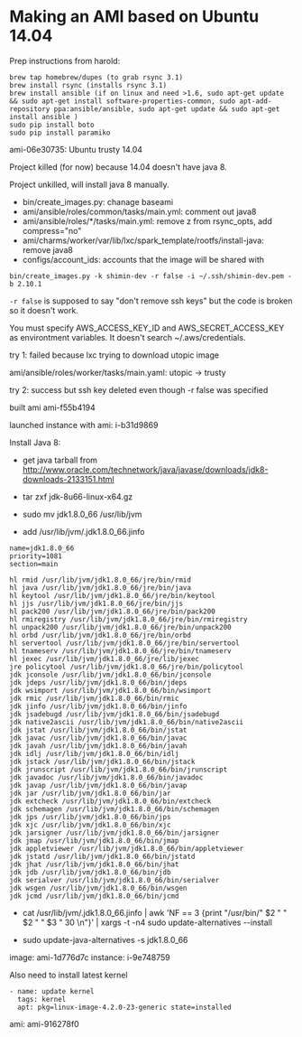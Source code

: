 Making an AMI based on Ubuntu 14.04
==========

Prep instructions from harold:
```
brew tap homebrew/dupes (to grab rsync 3.1)
brew install rsync (installs rsync 3.1)
brew install ansible (if on linux and need >1.6, sudo apt-get update && sudo apt-get install software-properties-common, sudo apt-add-repository ppa:ansible/ansible, sudo apt-get update && sudo apt-get install ansible )
sudo pip install boto
sudo pip install paramiko
```

ami-06e30735: Ubuntu trusty 14.04

Project killed (for now) because 14.04 doesn't have java 8.

Project unkilled, will install java 8 manually.


- bin/create_images.py: chanage baseami
- ami/ansible/roles/common/tasks/main.yml: comment out java8
- ami/ansible/roles/*/tasks/main.yml: remove z from rsync_opts, add compress=\"no\"
- ami/charms/worker/var/lib/lxc/spark_template/rootfs/install-java: remove java8
- configs/account_ids: accounts that the image will be shared with


```
bin/create_images.py -k shimin-dev -r false -i ~/.ssh/shimin-dev.pem -b 2.10.1
```
`-r false` is supposed to say "don't remove ssh keys" but the code is broken so it doesn't work.

You must specify AWS_ACCESS_KEY_ID and AWS_SECRET_ACCESS_KEY as environtment variables. It doesn't search ~/.aws/credentials.

try 1: failed because lxc trying to download utopic image

ami/ansible/roles/worker/tasks/main.yaml: utopic -> trusty

try 2: success but ssh key deleted even though -r false was specified

built ami ami-f55b4194

launched instance with ami: i-b31d9869

Install Java 8:

- get java tarball from http://www.oracle.com/technetwork/java/javase/downloads/jdk8-downloads-2133151.html

- tar zxf jdk-8u66-linux-x64.gz

- sudo mv jdk1.8.0_66 /usr/lib/jvm
- add /usr/lib/jvm/.jdk1.8.0_66.jinfo
```
name=jdk1.8.0_66
priority=1081
section=main

hl rmid /usr/lib/jvm/jdk1.8.0_66/jre/bin/rmid
hl java /usr/lib/jvm/jdk1.8.0_66/jre/bin/java
hl keytool /usr/lib/jvm/jdk1.8.0_66/jre/bin/keytool
hl jjs /usr/lib/jvm/jdk1.8.0_66/jre/bin/jjs
hl pack200 /usr/lib/jvm/jdk1.8.0_66/jre/bin/pack200
hl rmiregistry /usr/lib/jvm/jdk1.8.0_66/jre/bin/rmiregistry
hl unpack200 /usr/lib/jvm/jdk1.8.0_66/jre/bin/unpack200
hl orbd /usr/lib/jvm/jdk1.8.0_66/jre/bin/orbd
hl servertool /usr/lib/jvm/jdk1.8.0_66/jre/bin/servertool
hl tnameserv /usr/lib/jvm/jdk1.8.0_66/jre/bin/tnameserv
hl jexec /usr/lib/jvm/jdk1.8.0_66/jre/lib/jexec
jre policytool /usr/lib/jvm/jdk1.8.0_66/jre/bin/policytool
jdk jconsole /usr/lib/jvm/jdk1.8.0_66/bin/jconsole
jdk jdeps /usr/lib/jvm/jdk1.8.0_66/bin/jdeps
jdk wsimport /usr/lib/jvm/jdk1.8.0_66/bin/wsimport
jdk rmic /usr/lib/jvm/jdk1.8.0_66/bin/rmic
jdk jinfo /usr/lib/jvm/jdk1.8.0_66/bin/jinfo
jdk jsadebugd /usr/lib/jvm/jdk1.8.0_66/bin/jsadebugd
jdk native2ascii /usr/lib/jvm/jdk1.8.0_66/bin/native2ascii
jdk jstat /usr/lib/jvm/jdk1.8.0_66/bin/jstat
jdk javac /usr/lib/jvm/jdk1.8.0_66/bin/javac
jdk javah /usr/lib/jvm/jdk1.8.0_66/bin/javah
jdk idlj /usr/lib/jvm/jdk1.8.0_66/bin/idlj
jdk jstack /usr/lib/jvm/jdk1.8.0_66/bin/jstack
jdk jrunscript /usr/lib/jvm/jdk1.8.0_66/bin/jrunscript
jdk javadoc /usr/lib/jvm/jdk1.8.0_66/bin/javadoc
jdk javap /usr/lib/jvm/jdk1.8.0_66/bin/javap
jdk jar /usr/lib/jvm/jdk1.8.0_66/bin/jar
jdk extcheck /usr/lib/jvm/jdk1.8.0_66/bin/extcheck
jdk schemagen /usr/lib/jvm/jdk1.8.0_66/bin/schemagen
jdk jps /usr/lib/jvm/jdk1.8.0_66/bin/jps
jdk xjc /usr/lib/jvm/jdk1.8.0_66/bin/xjc
jdk jarsigner /usr/lib/jvm/jdk1.8.0_66/bin/jarsigner
jdk jmap /usr/lib/jvm/jdk1.8.0_66/bin/jmap
jdk appletviewer /usr/lib/jvm/jdk1.8.0_66/bin/appletviewer
jdk jstatd /usr/lib/jvm/jdk1.8.0_66/bin/jstatd
jdk jhat /usr/lib/jvm/jdk1.8.0_66/bin/jhat
jdk jdb /usr/lib/jvm/jdk1.8.0_66/bin/jdb
jdk serialver /usr/lib/jvm/jdk1.8.0_66/bin/serialver
jdk wsgen /usr/lib/jvm/jdk1.8.0_66/bin/wsgen
jdk jcmd /usr/lib/jvm/jdk1.8.0_66/bin/jcmd
```

- cat /usr/lib/jvm/.jdk1.8.0_66.jinfo | awk 'NF == 3 {print "/usr/bin/" $2 " " $2 " " $3 " 30 \n"}' | xargs -t -n4 sudo update-alternatives --install


- sudo update-java-alternatives  -s jdk1.8.0_66

image: ami-1d776d7c
instance: i-9e748759

Also need to install latest kernel

```
- name: update kernel
  tags: kernel
  apt: pkg=linux-image-4.2.0-23-generic state=installed
```

ami: ami-916278f0
